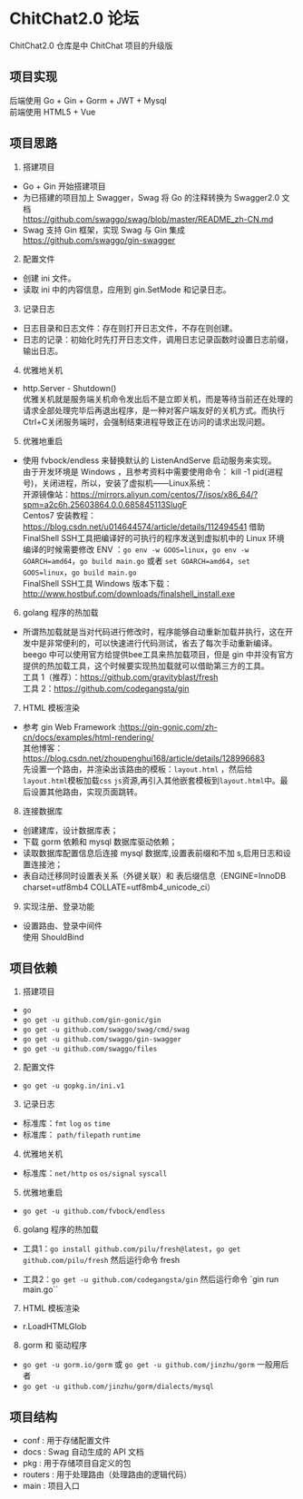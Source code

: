 # ChitChat2.0 论坛
ChitChat2.0 仓库是中 ChitChat 项目的升级版 

## 项目实现
后端使用 Go + Gin + Gorm + JWT + Mysql  
前端使用 HTML5 + Vue
## 项目思路
1. 搭建项目
* Go + Gin 开始搭建项目
* 为已搭建的项目加上 Swagger，Swag 将 Go 的注释转换为 Swagger2.0 文档  
https://github.com/swaggo/swag/blob/master/README_zh-CN.md
* Swag 支持 Gin 框架，实现 Swag 与 Gin 集成  
https://github.com/swaggo/gin-swagger

2. 配置文件
* 创建 ini 文件。
* 读取 ini 中的内容信息，应用到 gin.SetMode 和记录日志。

3. 记录日志
* 日志目录和日志文件：存在则打开日志文件，不存在则创建。
* 日志的记录：初始化时先打开日志文件，调用日志记录函数时设置日志前缀，输出日志。

4. 优雅地关机
* http.Server - Shutdown()  
优雅关机就是服务端关机命令发出后不是立即关机，而是等待当前还在处理的请求全部处理完毕后再退出程序，是一种对客户端友好的关机方式。而执行Ctrl+C关闭服务端时，会强制结束进程导致正在访问的请求出现问题。

5. 优雅地重启
* 使用 fvbock/endless 来替换默认的 ListenAndServe 启动服务来实现。  
由于开发环境是 Windows ，且参考资料中需要使用命令： kill -1 pid(进程号)，关闭进程，所以，安装了虚拟机——Linux系统：  
开源镜像站：https://mirrors.aliyun.com/centos/7/isos/x86_64/?spm=a2c6h.25603864.0.0.685845113SlugF  
Centos7 安装教程：https://blog.csdn.net/u014644574/article/details/112494541
借助 FinalShell SSH工具把编译好的可执行的程序发送到虚拟机中的 Linux 环境  
编译的时候需要修改 ENV ：`go env -w GOOS=linux`，`go env -w GOARCH=amd64`，`go build main.go` 或者 `set GOARCH=amd64`，`set GOOS=linux`，`go build main.go`  
FinalShell SSH工具 Windows 版本下载：http://www.hostbuf.com/downloads/finalshell_install.exe

6. golang 程序的热加载
* 所谓热加载就是当对代码进行修改时，程序能够自动重新加载并执行，这在开发中是非常便利的，可以快速进行代码测试，省去了每次手动重新编译。  
beego 中可以使用官方给提供bee工具来热加载项目，但是 gin 中并没有官方提供的热加载工具，这个时候要实现热加载就可以借助第三方的工具。  
工具 1（推荐）：https://github.com/gravityblast/fresh  
工具 2：https://github.com/codegangsta/gin

7. HTML 模板渲染
* 参考 gin Web Framework :https://gin-gonic.com/zh-cn/docs/examples/html-rendering/  
其他博客：https://blog.csdn.net/zhoupenghui168/article/details/128996683  
先设置一个路由，并渲染出该路由的模板：`layout.html` ，然后给`layout.html`模板加载`css` `js`资源,再引入其他嵌套模板到`layout.html`中。最后设置其他路由，实现页面跳转。

8. 连接数据库
* 创建建库，设计数据库表；
* 下载 gorm 依赖和 mysql 数据库驱动依赖；
* 读取数据库配置信息后连接 mysql 数据库,设置表前缀和不加 s,启用日志和设置连接池；
* 表自动迁移同时设置表关系（外键关联）和 表后缀信息（ENGINE=InnoDB charset=utf8mb4 COLLATE=utf8mb4_unicode_ci）

9. 实现注册、登录功能
* 设置路由、登录中间件  
使用 ShouldBind 

## 项目依赖
1. 搭建项目
* `go`
* `go get -u github.com/gin-gonic/gin`  
* `go get -u github.com/swaggo/swag/cmd/swag`
* `go get -u github.com/swaggo/gin-swagger`
* `go get -u github.com/swaggo/files`

2. 配置文件
* `go get -u gopkg.in/ini.v1`

3. 记录日志
* 标准库：`fmt` `log` `os` `time`
* 标准库： `path/filepath` `runtime`

4. 优雅地关机
* 标准库：`net/http` `os` `os/signal` `syscall`

5. 优雅地重启
* `go get -u github.com/fvbock/endless`

6. golang 程序的热加载
* 工具1：`go install github.com/pilu/fresh@latest`，`go get github.com/pilu/fresh` 然后运行命令 fresh

* 工具2：`go get -u github.com/codegangsta/gin` 然后运行命令 `gin run main.go`` 

7. HTML 模板渲染
* r.LoadHTMLGlob

8. gorm 和 驱动程序
* `go get -u gorm.io/gorm` 或 `go get -u github.com/jinzhu/gorm` 一般用后者
* `go get -u github.com/jinzhu/gorm/dialects/mysql`


## 项目结构
- conf : 用于存储配置文件
- docs : Swag 自动生成的 API 文档 
- pkg : 用于存储项目自定义的包
- routers : 用于处理路由（处理路由的逻辑代码）
- main : 项目入口